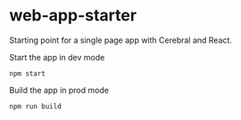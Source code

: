 # web-app-starter

Starting point for a single page app with Cerebral and React.

Start the app in dev mode

    npm start

Build the app in prod mode

    npm run build
